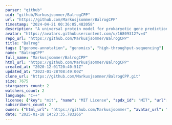```yaml
---
parser: "github"
uid: "github/Markusjsommer/BalrogCPP"
url: "https://github.com/Markusjsommer/BalrogCPP"
timestamp: "2024-04-21 00:36:05.482058"
description: "A universal protein model for prokaryotic gene prediction"
avatar: "https://avatars.githubusercontent.com/u/16809312?v=4"
repo_url: "https://github.com/Markusjsommer/BalrogCPP"
title: "Balrog"
tags: ["genome-annotation", "genomics", "high-throughput-sequencing"]
name: "BalrogCPP"
full_name: "Markusjsommer/BalrogCPP"
html_url: "https://github.com/Markusjsommer/BalrogCPP"
created_at: "2020-12-01T20:40:51Z"
updated_at: "2023-01-28T08:49:00Z"
clone_url: "https://github.com/Markusjsommer/BalrogCPP.git"
size: 7675
stargazers_count: 2
watchers_count: 2
language: "C++"
license: {"key": "mit", "name": "MIT License", "spdx_id": "MIT", "url": "https://api.github.com/licenses/mit", "node_id": "MDc6TGljZW5zZTEz"}
subscribers_count: 2
owner: {"html_url": "https://github.com/Markusjsommer", "avatar_url": "https://avatars.githubusercontent.com/u/16809312?v=4", "login": "Markusjsommer", "type": "User"}
date: "2025-01-18 14:23:35.783266"
---
```

